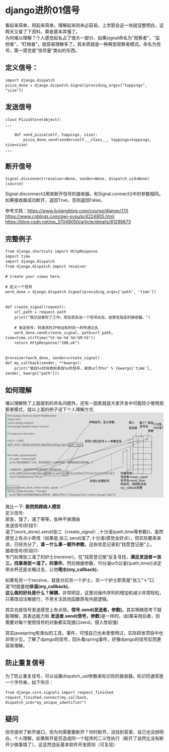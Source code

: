 # django进阶01信号
看起来简单，用起来简单。理解起来则未必容易。上学那会这一块就没整明白，这两天又查了下资料，算是基本弄懂了。  
为何难以理解？个人感觉起名占了很大一部分，如果signal命名为“观察者”，“监控者”，“盯梢者"，就容易理解多了。其本质就是一种典型观察者模式。命名为信号，第一感觉是”信号量“类似的东西。  

## 定义信号：
```
import django.dispatch
pizza_done = django.dispatch.Signal(providing_args=["toppings", "size"])
```

## 发送信号  
```
class PizzaStore(object):
,,,

    def send_pizza(self, toppings, size):
        pizza_done.send(sender=self.__class__, toppings=toppings, size=size)
,,,
```

## 断开信号
```
Signal.disconnect(receiver=None, sender=None, dispatch_uid=None)[source]
```
Signal.disconnect()用来断开信号的接收器。和Signal.connect()中的参数相同。如果接收器成功断开，返回True，否则返回False。  

参考文档：https://www.liujiangblog.com/course/django/170    
https://www.cnblogs.com/qwj-sysu/p/4224805.html    
https://blog.csdn.net/qq_37049050/article/details/81299873  

## 完整例子
```
from django.shortcuts import HttpResponse
import time
import django.dispatch
from django.dispatch import receiver

# Create your views here.

# 定义一个信号
work_done = django.dispatch.Signal(providing_args=['path', 'time'])


def create_signal(request):
    url_path = request.path
    print("我已经做完了工作。现在我发送一个信号出去，给那些指定的接收器。")

    # 发送信号，将请求的IP地址和时间一并传递过去
    work_done.send(create_signal, path=url_path, time=time.strftime("%Y-%m-%d %H:%M:%S"))
    return HttpResponse("200,ok")


@receiver(work_done, sender=create_signal)
def my_callback(sender, **kwargs):
    print("我在%s时间收到来自%s的信号，请求url为%s" % (kwargs['time'], sender, kwargs["path"]))
```
## 如何理解
难以理解除了上面提到的命名问题外，还有一因素就是大家开发中可能较少使用观察者模式，就以上面的例子说下个人理解方式.  
![](_v_images/20200503152221895_1265135324.png)  

类比一下: **医院照顾病人模型**  
定义信号:  
尿急，饿了，渴了等等，各种不爽理由  
发送信号(阶段1):   
渴了(work_done).send(张三（create_signal）,十分渴(path,time等参数))，虽然感觉上有点小奇怪（如果是,张三.send(渴了,十分渴)感觉会好点），但实际要素来讲，已经充分了，**谁－什么事－额外参数**。这些信息记录到”找茬登记册“上。  
接收信号(阶段2):  
专门处理张三渴了的护士(receiver)，在”找茬登记册“反复寻找，**满足发送者＝张三，找事类型＝渴了，的事件**。然后根据参数，10分渴or5分渴((path,time))决定带水杯还是水桶过去，让他**喝水(my_callback)**。  

如果有另一个receive，就是对应另一个护士，另一个护士职责是”张三“＋”口渴“时就量他**体温(my_callback)**。  
**这么做的好处是什么？解耦**，非常明显，这里对操作序列的增加和减少非常轻松，只需改动注解就行，不用关注其他函数原有内部逻辑。  

其实也就信号发送感觉上有点怪，**信号.send(发送者，参数)**。其实稍微思考下就能理解，其表达能力和 **发送者.send(信号，参数**)是一样的。(如果采用后者，则需要对每个使用信号的对象都实现接口send，侵入性较强)  

其实javaspring有类似的工具，事件，可惜自己也未曾使用过，实际研发项目中也非常少见，了解了django的信号，回头看spring事件，好像django的信号反而更容易理解。  

## 防止重复信号  
为了防止重复信号，可以设置dispatch_uid参数来标识你的接收器，标识符通常是一个字符串，如下所示：  
```
from django.core.signals import request_finished
request_finished.connect(my_callback, dispatch_uid="my_unique_identifier")
```

## 疑问
信号提供了断开接口，但为何需要要断开？何时断开，没找到答案，自己也没想明白，个人理解，如果断开是否造成同一个程序的二义性执行（断开了自然比没有断开少做事情了），这显然违反基本软件开发原则（可复现）  



